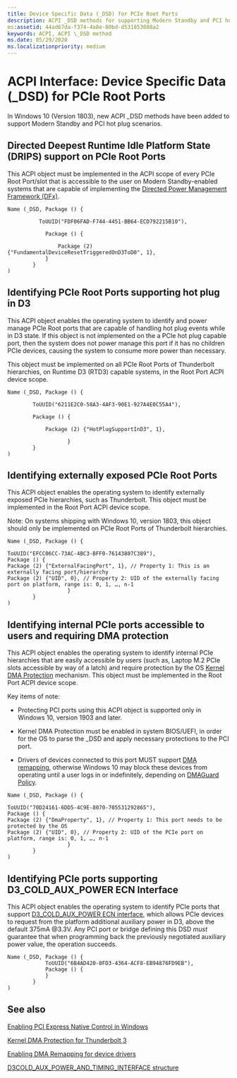 ```yaml
---
title: Device Specific Data (_DSD) for PCIe Root Ports
description: ACPI _DSD methods for supporting Modern Standby and PCI hot plug scenarios
ms:assetid: 44ad67da-f374-4a8e-80bd-d531853088a2
keywords: ACPI, ACPI \_DSD method
ms.date: 05/29/2020
ms.localizationpriority: medium
---
```


# ACPI Interface: Device Specific Data (\_DSD) for PCIe Root Ports

In Windows 10 (Version 1803), new ACPI \_DSD methods have been added to support Modern Standby and PCI hot plug scenarios.

## Directed Deepest Runtime Idle Platform State (DRIPS) support on PCIe Root Ports

 This ACPI object must be implemented in the ACPI scope of every PCIe Root Port/slot that is accessible to the user on Modern Standby-enabled systems that are capable of implementing the [Directed Power Management Framework (DFx)](../kernel/introduction-to-the-directed-power-management-framework.md).

```ASL
Name (_DSD, Package () {

          ToUUID("FDF06FAD-F744-4451-BB64-ECD792215B10"),

            Package () {

                Package (2) {"FundamentalDeviceResetTriggeredOnD3ToD0", 1},
            }
        }
)
```

## Identifying PCIe Root Ports supporting hot plug in D3

This ACPI object enables the operating system to identify and power manage PCIe Root ports that are capable of handling hot plug events while in D3 state. If this object is not implemented on the a PCIe hot plug capable port, then the system does not power manage this port if it has no children PCIe devices, causing the system to consume more power than necessary.

This object must be implemented on all PCIe Root Ports of Thunderbolt hierarchies, on Runtime D3 (RTD3) capable systems, in the Root Port ACPI device scope.

```ASL
Name (_DSD, Package () {  

        ToUUID("6211E2C0-58A3-4AF3-90E1-927A4E0C55A4"),  

        Package () {  

            Package (2) {"HotPlugSupportInD3", 1},  

                   }
        }
)
```

## Identifying externally exposed PCIe Root Ports

This ACPI object enables the operating system to identify externally exposed PCIe hierarchies, such as Thunderbolt. This object must be implemented in the Root Port ACPI device scope.

Note: On systems shipping with Windows 10, version 1803, this object should only be implemented on PCIe Root Ports of Thunderbolt hierarchies.

```ASL
Name (_DSD, Package () {  

ToUUID("EFCC06CC-73AC-4BC3-BFF0-76143807C389"),
Package () {
Package (2) {"ExternalFacingPort", 1}, // Property 1: This is an externally facing port/hierarchy
Package (2) {"UID", 0}, // Property 2: UID of the externally facing port on platform, range is: 0, 1, …, n-1
                   }
        }
)
```

## Identifying internal PCIe ports accessible to users and requiring DMA protection

This ACPI object enables the operating system to identify internal PCIe hierarchies that are easily accessible by users (such as, Laptop M.2 PCIe slots accessible by way of a latch) and require protection by the OS [Kernel DMA Protection](https://docs.microsoft.com/windows/security/information-protection/kernel-dma-protection-for-thunderbolt) mechanism. This object must be implemented in the Root Port ACPI device scope.

Key items of note:

- Protecting PCI ports using this ACPI object is supported only in Windows 10, version 1903 and later.

- Kernel DMA Protection must be enabled in system BIOS/UEFI, in order for the OS to parse the \_DSD and apply necessary protections to the PCI port.

- Drivers of devices connected to this port MUST support [DMA remapping](https://docs.microsoft.com/windows-hardware/drivers/pci/enabling-dma-remapping-for-device-drivers), otherwise Windows 10 may block these devices from operating until a user logs in or indefinitely, depending on [DMAGuard Policy](https://docs.microsoft.com/windows/client-management/mdm/policy-csp-dmaguard).

```ASL
Name (_DSD, Package () {  

ToUUID("70D24161-6DD5-4C9E-8070-705531292865"),
Package () {
Package (2) {"DmaProperty", 1}, // Property 1: This port needs to be protected by the OS
Package (2) {"UID", 0}, // Property 2: UID of the PCIe port on platform, range is: 0, 1, …, n-1
                   }
        }
)
```

## Identifying PCIe ports supporting D3_COLD_AUX_POWER ECN Interface

This ACPI object enables the operating system to identify PCIe ports that support [D3_COLD_AUX_POWER ECN interface](https://docs.microsoft.com/windows-hardware/drivers/ddi/wdm/ns-wdm-_d3cold_aux_power_and_timing_interface), which allows PCIe devices to request from the platform additional auxiliary power in D3, above the default 375mA @3.3V. Any PCI port or bridge defining this DSD *must* guarantee that when programming back the previously negotiated auxiliary power value, the operation succeeds.

```asl
Name (_DSD, Package () {
            ToUUID("6B4AD420-8FD3-4364-ACF8-EB94876FD9EB"),
            Package () {
            }
        }
)

```

## See also

[Enabling PCI Express Native Control in Windows](enabling-pci-express-native-control.md)

[Kernel DMA Protection for Thunderbolt 3](https://docs.microsoft.com/windows/security/information-protection/kernel-dma-protection-for-thunderbolt)

[Enabling DMA Remapping for device drivers](https://docs.microsoft.com/windows-hardware/drivers/pci/enabling-dma-remapping-for-device-drivers)

[D3COLD_AUX_POWER_AND_TIMING_INTERFACE structure](https://docs.microsoft.com/windows-hardware/drivers/ddi/wdm/ns-wdm-_d3cold_aux_power_and_timing_interface)
